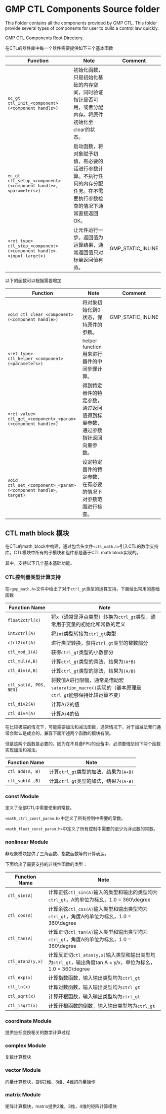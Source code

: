 # GMP CTL Components Source folder

This Folder contains all the components provided by GMP CTL.
This folder provide several types of components for user to build a control law quickly.

GMP CTL Components Root Directory.



在CTL的器件库中每一个器件需要提供如下三个基本函数

| Function                                                     | Note                                                         | Comment           |
| ------------------------------------------------------------ | ------------------------------------------------------------ | ----------------- |
| `ec_gt ctl_init_<component>(<component handle>)`             | 初始化函数，只是初始化基础的内存空间，同时验证指针是否可用，或者分配内存。将原件初始化至clear的状态。 |                   |
| `ec_gt ctl_setup_<component>(<component handle>, <parameters>)` | 启动函数，将对象赋予初值，有必要的话进行参数计算。不执行任何的内存分配任务。在不需要执行参数检查的情况下通常直接返回OK。 |                   |
| `<ret type> ctl_step_<component>(<component handle>. <input target>)` | 让元件运行一步。返回值为运算结果，通常返回值只对标量返回值有效。 | GMP_STATIC_INLINE |



以下的函数可以根据需要增加

| Function                                                     | Note                                                         | Comment           |
| ------------------------------------------------------------ | ------------------------------------------------------------ | ----------------- |
| `void ctl_clear_<component>(<component handle>)`             | 将对象初始化到0状态，保持原件的参数。                        | GMP_STATIC_INLINE |
| `<ret type> ctl_helper_<component>(<parameters>)`            | helper function用来进行器件的中间步骤计算。                  |                   |
| `<ret value> ctl_get_<component>_<param>(<component handle>)` | 得到特定器件的特定参数，通过返回值得到标量参数，通过参数指针返回向量参数。 |                   |
| `void ctl_set_<component>_<param>(<component handle>, target)` | 设定特定器件的特定参数，在有必要的情况下对参数范围进行检查。 |                   |





## CTL math block 模块

在CTL的math_block中构建，通过包含头文件`<ctl_math.h>`引入CTL的数学支持库。CTL模块中所有的子模块和组件都是基于CTL math block实现的。

其中，支持以下几个基本基础功能。



### CTL控制器类型计算支持

在`<gmp_math.h>`文件中给出了对于`ctrl_gt`类型的运算支持。下面给出常用的基础函数



| Function Name          | Note                                                         |
| ---------------------- | ------------------------------------------------------------ |
| `float2ctrl(x)`        | 将x（通常是浮点类型）转换为`ctrl_gt`类型，通常用于变量的初始化和常数的定义 |
| `int2ctrl(A)`          | 将`int`类型转接为`ctrl_gt`类型                               |
| `ctrl2int(A)`          | 进行类型转换，获得`ctrl_gt`类型的整数部分                    |
| `ctl_mod_1(A)`         | 获得`ctrl_gt`类型的小数部分                                  |
| `ctl_mul(A,B)`         | 计算`ctrl_gt`类型的乘法，结果为`(A*B)`                       |
| `ctl_div(A,B)`         | 计算`ctrl_gt`类型的除法，结果为`(A/B)`                       |
| `ctl_sat(A, POS, NEG)` | 将数值A进行限幅，通常是借助宏`saturation_macro()`实现的（基本原理是`ctrl_gt`能够保持比较运算不变） |
| `ctl_div2(A)`          | 计算A/2的值                                                  |
| `ctl_div4(A)`          | 计算A/4的值                                                  |



在比较极端的情况下，可能需要加法和减法函数，通常情况下，对于加减法我们通常会默认是成立的，兼容下面所述两个函数的模块有限。

但是这两个函数是必要的，因为在不具备FPU的设备中，必须要借助如下两个函数实现加法和减法。

| Function Name   | Note                                   |
| --------------- | -------------------------------------- |
| `ctl_add(A, B)` | 计算`ctrl_gt`类型的加法，结果为`(A+B)` |
| `ctl_sub(A ,B)` | 计算`ctrl_gt`类型的加法，结果为`(A-B)` |





### const Module

定义了全部CTL中需要使用的常数。

`<math_ctrl_const_param.h>`中定义了所有控制中需要的常数。

`<math_float_const_param.h>`中定义了所有控制中需要的至少为浮点数的常数。



### nonlinear Module

非现象模块提供了三角函数、指数函数等的计算表达。

下面给出了需要支持的非线性函数的类型：

| Function Name    | Note                                                         |
| ---------------- | ------------------------------------------------------------ |
| `ctl_sin(A)`     | 计算正弦`ctl_sin(A)`输入的类型和输出的类型均为`ctrl_gt`，A的单位为标幺，1.0 = 360\degree |
| `ctl_cos(A)`     | 计算余弦`ctl_cos(A)`输入类型和输出类型均为`ctrl_gt`，角度A的单位为标幺，1.0 = 360\degree |
| `ctl_tan(A)`     | 计算正切`ctl_tan(A)`输入类型和输出类型均为`ctrl_gt`，角度A的单位为标幺，1.0 = 360\degree |
| `ctl_atan2(y,x)` | 计算反正切`ctl_atan(y,x)`输入类型和输出类型均为`ctrl_gt`，输出角度tan A = y/x，单位为标幺，1.0 = 360\degree |
| `ctl_exp(x)`     | 计算指数函数，输入输出类型均为`ctrl_gt`                      |
| `ctl_ln(x)`      | 计算对数函数，输入输出类型均为`ctrl_gt`                      |
| `ctl_sqrt(x)`    | 计算开根函数，输入输出类型均为`ctrl_gt`                      |
| `ctl_isqrt(x)`   | 计算开根函数的倒数，输入输出类型均为`ctrl_gt`                |

 



### coordinate Module

提供坐标变换相关的数学计算过程



### complex Module

复数计算模块



### vector Module

向量计算模块，提供2维、3维、4维的向量操作



### matrix Module

矩阵计算模块，matrix提供2维，3维，4维的矩阵计算模块

